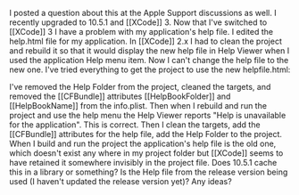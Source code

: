 I posted a question about this at the Apple Support discussions as well. I recently upgraded to 10.5.1 and [[XCode]] 3. Now that I've switched to [[XCode]] 3 I have a problem with my application's help file. I edited the help.html file for my application. In [[XCode]] 2.x I had to clean the project and rebuild it so that it would display the new help file in Help Viewer when I used the application Help menu item. Now I can't change the help file to the new one. I've tried everything to get the project to use the new helpfile.html:

I've removed the Help Folder from the project, cleaned the targets, and removed the [[CFBundle]] attributes [[HelpBookFolder]] and [[HelpBookName]] from the info.plist. Then when I rebuild and run the project and use the help menu the Help Viewer reports "Help is unavailable for the application". This is correct. Then I clean the targets, add the [[CFBundle]] attributes for the help file, add the Help Folder to the project. When I build and run the project the application's help file is the old one, which doesn't exist any where in my project folder but [[XCode]] seems to have retained it somewhere invisibly in the project file. Does 10.5.1 cache this in a library or something? Is the Help file from the release version being used (I haven't updated the release version yet)? Any ideas?
